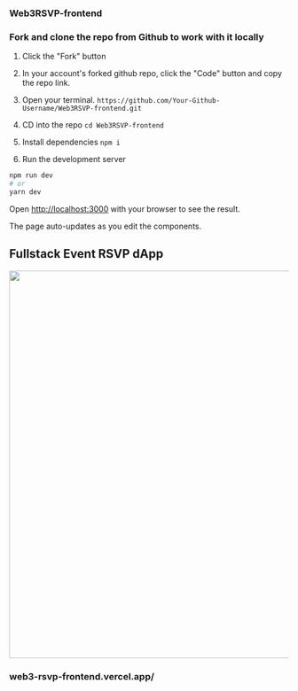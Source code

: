 ### Web3RSVP-frontend

### Fork and clone the repo from Github to work with it locally

1. Click the "Fork" button

2. In your account's forked github repo, click the "Code" button and copy the repo link.

3. Open your terminal. `https://github.com/Your-Github-Username/Web3RSVP-frontend.git`

4. CD into the repo `cd Web3RSVP-frontend`

5. Install dependencies `npm i`

6. Run the development server

```bash
npm run dev
# or
yarn dev
```

Open [http://localhost:3000](http://localhost:3000) with your browser to see the result.

The page auto-updates as you edit the components.

## Fullstack Event RSVP dApp

<img width="700" src="https://user-images.githubusercontent.com/56278409/182893785-c998cd5d-3595-412e-acdb-7130e54365ca.png">

### web3-rsvp-frontend.vercel.app/
